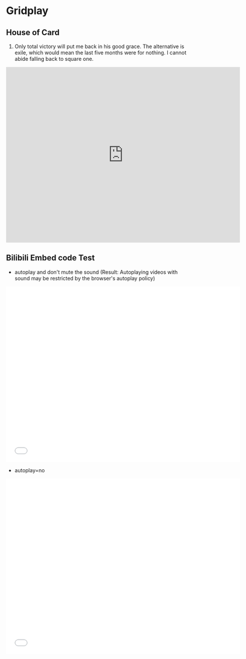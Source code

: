 # Gridplay

## House of Card
1. Only total victory will put me back in his good grace. The alternative is exile, which would mean the last five months were for nothing. I cannot abide falling back to square one.
<iframe width="640" height="480" src="https://www.youtube.com/embed/i9XMwIQdnig?si=8iC9jPugWxIcRzi4" title="YouTube video player" frameborder="0" allow="accelerometer; autoplay; clipboard-write; encrypted-media; gyroscope; picture-in-picture; web-share" allowfullscreen></iframe>

## Bilibili Embed code Test
- autoplay and don't mute the sound (Result: Autoplaying videos with sound may be restricted by the browser's autoplay policy)
<iframe width="640" height="480" src="//player.bilibili.com/player.html?aid=576820442&bvid=BV1Nz4y1F73L&cid=1289341851&p=1&autoplay=true&muted=false" scrolling="no" border="0" frameborder="no" framespacing="0" allowfullscreen="true"> </iframe>

- autoplay=no
<iframe width="640" height="480" src="//player.bilibili.com/player.html?aid=704418810&bvid=BV1wm4y1g7VW&cid=1292008091&p=1&autoplay=no" scrolling="no" border="0" frameborder="no" framespacing="0" allowfullscreen="true"> </iframe>


